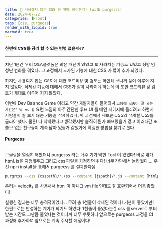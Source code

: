 ```yaml
---
title: 🍥 사용하지 않는 CSS 한 방에 정리하기! (with purgecss)
date: 2024-07-22
categories: [Front]
tags: [css, purgecss]
render_with_liquid: true
mermaid: true
---
```

#### 한번에 CSS를 정리 할 수 있는 방법 없을까??
---
지난 1년간 우리 Q&A플랫폼은 많은 개선이 있었고 또 사라지는 기능도 있었고 정말 엄청난 변화를 겪었다. 그 과정에서 추가된 기능에 대한 CSS 가 많이 추가 되었다.

하지만 사용되지 않는 CSS 에 대한 코드리뷰 및 검토는 확인해 보니까 많이 이루어 지지 않았다. 
삭제된 기능에 대해서 CSS가 같이 사라져야 하는데 이 또한 코드리뷰 및 검토가 제대로 이루어 지지 않았다.

이번에 Dev Balance Game 이라고 약간 개발자들이 들어와서 `코딩에 집중이 잘 되는 시간은? 낮 vs 밤` 요런 느낌의 아주 간단한 투표 UI 를 메인 페이지에 올리려고 하면서 사람들이 잘 보지 않는 기능을 삭제하였다. 이 과정에서 새로운 CSS와 삭제될 CSS를 골라야 했다. 물론! 다 삭제했다고 생각했지만 솔직히 뭔가 빠뜨렸을거 같고 이러다간 또 쓸모 없는 친구들이 계속 남아 있을거 같았기에 확실한 방법을 찾기로 했다

#### Purgecss
---
구글링을 열심히 해봤더니 purgecss 라는 아주 기가 막힌 Tool 이 있었다!
바로 내가 html, js을 지정해주고 그리고 css 파일을 지정하면  된다! 너무 간단해서 놀라웠다....
우선 npm install 을 통해서 purgecss 를 설치한다음

```bash
purgrcss --css {csspath}/*.css --content {jspath}/*.js --content {htmlpath}/*.vm --output {csspath}
```

우리는 velocity 를 사용해서 html 이 아니고 vm file 인데도 잘 호환되어서 더욱 좋았다!

실행한 결과는 너무 충격적이었다...
무려 총 1천줄이 삭제된 것이다! 기분이 좋았지만! 한편으로는 반성하는 계기가 되기도 하였다!
1천줄이 줄었다는건 css 를 server로 부터 받는 시간도 그만큼 줄었다는 것이니까 너무 뿌듯하다
앞으로는 purgecss 과정을 CI 과정에 추가하여 앞으로는 계속 주시할 예정이다!